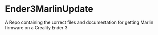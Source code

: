 # Ender3MarlinUpdate
A Repo containing the correct files and documentation for getting Marlin firmware on a Creality Ender 3
